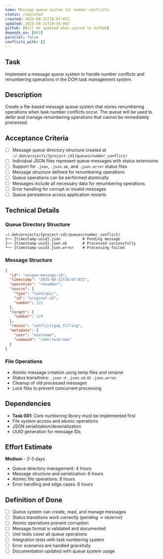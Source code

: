 ```yaml
---
name: Message queue system for number conflicts
status: completed
created: 2025-08-31T16:07:07Z
updated: 2025-08-31T19:35:00Z
github: [Will be updated when synced to GitHub]
depends_on: [001]
parallel: false
conflicts_with: []
---
```


## Task

Implement a message queue system to handle number conflicts and renumbering operations in the DOH task management system.

## Description

Create a file-based message queue system that stores renumbering operations when task number conflicts occur. The queue will be used to defer and manage renumbering operations that cannot be immediately processed.

## Acceptance Criteria

- [ ] Message queue directory structure created at `~/.doh/projects/{project-id}/queues/number_conflict/`
- [ ] Individual JSON files represent queue messages with status extensions
- [ ] Support for `.json`, `.json.ok`, and `.json.error` status files
- [ ] Message structure defined for renumbering operations
- [ ] Queue operations can be performed atomically
- [ ] Messages include all necessary data for renumbering operations
- [ ] Error handling for corrupt or invalid messages
- [ ] Queue persistence across application restarts

## Technical Details

### Queue Directory Structure
```
~/.doh/projects/{project-id}/queues/number_conflict/
├── {timestamp-uuid}.json          # Pending message
├── {timestamp-uuid}.json.ok       # Processed successfully
└── {timestamp-uuid}.json.error    # Processing failed
```

### Message Structure
```json
{
  "id": "unique-message-id",
  "timestamp": "2025-08-31T16:07:07Z",
  "operation": "renumber",
  "source": {
    "type": "task|epic",
    "id": "original-id",
    "number": 123
  },
  "target": {
    "number": 124
  },
  "reason": "conflict|gap_filling",
  "metadata": {
    "user": "username",
    "command": "/doh:task-new"
  }
}
```

### File Operations
- Atomic message creation using temp files and rename
- Status transitions: `.json` -> `.json.ok` or `.json.error`
- Cleanup of old processed messages
- Lock files to prevent concurrent processing

## Dependencies

- **Task 001**: Core numbering library must be implemented first
- File system access and atomic operations
- JSON serialization/deserialization
- UUID generation for message IDs

## Effort Estimate

**Medium** - 2-3 days
- Queue directory management: 4 hours
- Message structure and serialization: 6 hours
- Atomic file operations: 8 hours
- Error handling and edge cases: 6 hours

## Definition of Done

- [ ] Queue system can create, read, and manage messages
- [ ] Status transitions work correctly (pending -> ok/error)
- [ ] Atomic operations prevent corruption
- [ ] Message format is validated and documented
- [ ] Unit tests cover all queue operations
- [ ] Integration tests with task numbering system
- [ ] Error scenarios are handled gracefully
- [ ] Documentation updated with queue system usage